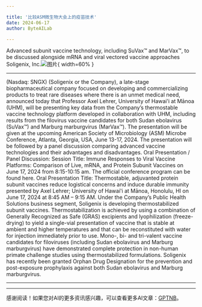 ```yaml
---

title: '比较ASM微生物大会上的疫苗技术'
date: 2024-06-17
author: ByteAILab

---
```


Advanced subunit vaccine technology, including SuVax™ and MarVax™, to be discussed alongside mRNA and viral vectored vaccine approaches Soligenix, Inc.![图片](https://ai-techpark.com/wp-content/uploads/2024/06/Comparing-960x540.jpg){ width=60% }

---
 (Nasdaq: SNGX) (Soligenix or the Company), a late-stage biopharmaceutical company focused on developing and commercializing products to treat rare diseases where there is an unmet medical need, announced today that Professor Axel Lehrer, University of Hawaiʽi at Mānoa (UHM), will be presenting key data from the Company’s thermostable vaccine technology platform developed in collaboration with UHM, including results from the filovirus vaccine candidates for both Sudan ebolavirus (SuVax™) and Marburg marburgvirus (MarVax™). The presentation will be given at the upcoming American Society of Microbiology (ASM) Microbe Conference, Atlanta, Georgia, USA, June 13-17, 2024. The presentation will be followed by a panel discussion comparing advanced vaccine technologies and their advantages and disadvantages. Oral Presentation / Panel Discussion: Session Title: Immune Responses to Viral Vaccine Platforms: Comparison of Live, mRNA, and Protein Subunit Vaccines on June 17, 2024 from 8:15-10:15 am. The official conference program can be found here. Oral Presentation Title: Thermostable, adjuvanted protein subunit vaccines reduce logistical concerns and induce durable immunity presented by Axel Lehrer; University of Hawaiʽi at Mānoa, Honolulu, HI on June 17, 2024 at 8:45 AM – 9:15 AM. Under the Company’s Public Health Solutions business segment, Soligenix is developing thermostabilized subunit vaccines. Thermostabilization is achieved by using a combination of Generally Recognized as Safe (GRAS) excipients and lyophilization (freeze-drying) to yield a single-vial presentation of vaccine that is stable at ambient and higher temperatures and that can be reconstituted with water for injection immediately prior to use. Mono-, bi- and tri-valent vaccine candidates for filoviruses (including Sudan ebolavirus and Marburg marburgvirus) have demonstrated complete protection in non-human primate challenge studies using thermostabilized formulations. Soligenix has recently been granted Orphan Drug Designation for the prevention and post-exposure prophylaxis against both Sudan ebolavirus and Marburg marburgvirus.

---
---
感谢阅读！如果您对AI的更多资讯感兴趣，可以查看更多AI文章：[GPTNB](https://gptnb.com)。